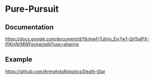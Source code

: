 # Pure-Pursuit

## Documentation

https://docs.google.com/document/d/19JnwFrTJInIy_Ejv7w1-QV5qlPX-tfIKlxNrMWFqckw/edit?usp=sharing

## Example

https://github.com/ArmyAntsRobotics/Death-Star
